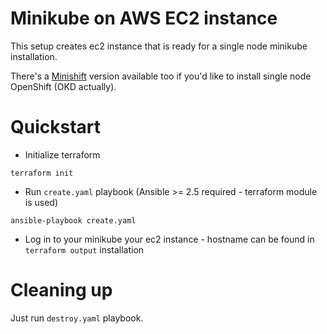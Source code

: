 # Minikube on AWS EC2 instance

This setup creates ec2 instance that is ready for a single node minikube
installation.

There's a [Minishift](https://github.com/cloudowski/minishift-aws) version
available too if you'd like to install single node OpenShift (OKD actually).

# Quickstart

* Initialize terraform

```
terraform init
```

* Run `create.yaml` playbook (Ansible >= 2.5 required - terraform module is
  used)

```
ansible-playbook create.yaml
```

* Log in to your minikube your ec2 instance - hostname can be found in `terraform output`
installation

# Cleaning up

Just run `destroy.yaml` playbook.

